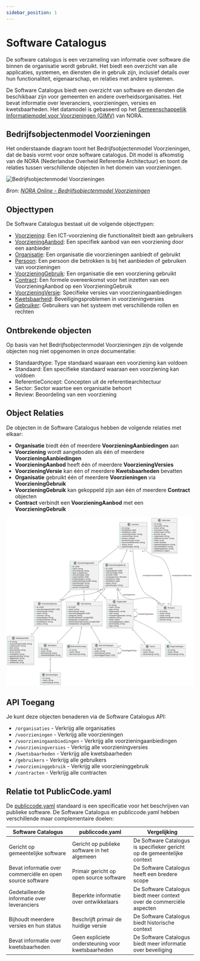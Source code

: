 ```yaml
---
sidebar_position: 1
---
```


# Software Catalogus

De software catalogus is een verzameling van informatie over software die binnen de organisatie wordt gebruikt. Het biedt een overzicht van alle applicaties, systemen, en diensten die in gebruik zijn, inclusief details over hun functionaliteit, eigenaarschap, en relaties met andere systemen.

De Software Catalogus biedt een overzicht van software en diensten die beschikbaar zijn voor gemeenten en andere overheidsorganisaties. Het bevat informatie over leveranciers, voorzieningen, versies en kwetsbaarheden. Het datamodel is gebaseerd op het [Gemeenschappelijk Informatiemodel voor Voorzieningen (GIMV)](https://www.noraonline.nl/wiki/Gemeenschappelijke_Informatiemodel_voor_Voorzieningen) van NORA.

## Bedrijfsobjectenmodel Voorzieningen

Het onderstaande diagram toont het Bedrijfsobjectenmodel Voorzieningen, dat de basis vormt voor onze software catalogus. Dit model is afkomstig van de NORA (Nederlandse Overheid Referentie Architectuur) en toont de relaties tussen verschillende objecten in het domein van voorzieningen.

![Bedrijfsobjectenmodel Voorzieningen](https://www.noraonline.nl/images/noraonline/f/f3/Bedrijfsobjectenmodel_Voorzieningen.png)

*Bron: [NORA Online - Bedrijfsobjectenmodel Voorzieningen](https://www.noraonline.nl/wiki/Bestand:Bedrijfsobjectenmodel_Voorzieningen.png)*

## Objecttypen

De Software Catalogus bestaat uit de volgende objecttypen:

- [Voorziening](./Voorziening): Een ICT-voorziening die functionaliteit biedt aan gebruikers
- [VoorzieningAanbod](./VoorzieningAanbod): Een specifiek aanbod van een voorziening door een aanbieder
- [Organisatie](./Organisatie): Een organisatie die voorzieningen aanbiedt of gebruikt
- [Persoon](./Persoon): Een persoon die betrokken is bij het aanbieden of gebruiken van voorzieningen
- [VoorzieningGebruik](./VoorzieningGebruik): Een organisatie die een voorziening gebruikt
- [Contract](./Contract): Een formele overeenkomst voor het inzetten van een VoorzieningAanbod op een VoorzieningGebruik
- [VoorzieningVersie](./VoorzieningVersie): Specifieke versies van voorzieningaanbiedingen
- [Kwetsbaarheid](./Kwetsbaarheid): Beveiligingsproblemen in voorzieningversies
- [Gebruiker](./Gebruiker): Gebruikers van het systeem met verschillende rollen en rechten

## Ontbrekende objecten

Op basis van het Bedrijfsobjectenmodel Voorzieningen zijn de volgende objecten nog niet opgenomen in onze documentatie:

- Standaardtype: Type standaard waaraan een voorziening kan voldoen
- Standaard: Een specifieke standaard waaraan een voorziening kan voldoen
- ReferentieConcept: Concepten uit de referentiearchitectuur
- Sector: Sector waartoe een organisatie behoort
- Review: Beoordeling van een voorziening

## Object Relaties

De objecten in de Software Catalogus hebben de volgende relaties met elkaar:

- **Organisatie** biedt één of meerdere **VoorzieningAanbiedingen** aan
- **Voorziening** wordt aangeboden als één of meerdere **VoorzieningAanbiedingen**
- **VoorzieningAanbod** heeft één of meerdere **VoorzieningVersies**
- **VoorzieningVersie** kan één of meerdere **Kwetsbaarheden** bevatten
- **Organisatie** gebruikt één of meerdere **Voorzieningen** via **VoorzieningGebruik**
- **VoorzieningGebruik** kan gekoppeld zijn aan één of meerdere **Contract** objecten
- **Contract** verbindt een **VoorzieningAanbod** met een **VoorzieningGebruik**


![Software Catalogus Class Structuur](diagram.svg)

## API Toegang

Je kunt deze objecten benaderen via de Software Catalogus API:

- `/organisaties` - Verkrijg alle organisaties
- `/voorzieningen` - Verkrijg alle voorzieningen
- `/voorzieningaanbiedingen` - Verkrijg alle voorzieningaanbiedingen
- `/voorzieningversies` - Verkrijg alle voorzieningversies
- `/kwetsbaarheden` - Verkrijg alle kwetsbaarheden
- `/gebruikers` - Verkrijg alle gebruikers
- `/voorzieninggebruik` - Verkrijg alle voorzieninggebruik
- `/contracten` - Verkrijg alle contracten

## Relatie tot PublicCode.yaml

De [publiccode.yaml](https://github.com/publiccodeyml/publiccode.yaml) standaard is een specificatie voor het beschrijven van publieke software. De Software Catalogus en publiccode.yaml hebben verschillende maar complementaire doelen:

| Software Catalogus | publiccode.yaml | Vergelijking |
|--------------------|-----------------|--------------|
| Gericht op gemeentelijke software | Gericht op publieke software in het algemeen | De Software Catalogus is specifieker gericht op de gemeentelijke context |
| Bevat informatie over commerciële en open source software | Primair gericht op open source software | De Software Catalogus heeft een bredere scope |
| Gedetailleerde informatie over leveranciers | Beperkte informatie over ontwikkelaars | De Software Catalogus biedt meer context over de commerciële aspecten |
| Bijhoudt meerdere versies en hun status | Beschrijft primair de huidige versie | De Software Catalogus biedt historische context |
| Bevat informatie over kwetsbaarheden | Geen expliciete ondersteuning voor kwetsbaarheden | De Software Catalogus biedt meer informatie over beveiliging | 